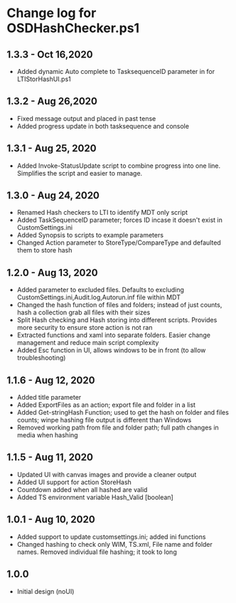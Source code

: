# Change log for OSDHashChecker.ps1

## 1.3.3 - Oct 16,2020

- Added dynamic Auto complete to TasksequenceID parameter in for LTIStorHashUI.ps1

## 1.3.2 - Aug 26,2020

- Fixed message output and placed in past tense
- Added progress update in both tasksequence and console

## 1.3.1 - Aug 25, 2020

- Added Invoke-StatusUpdate script to combine progress into one line. Simplifies the script and easier to manage.

## 1.3.0 - Aug 24, 2020

- Renamed Hash checkers to LTI to identify MDT only script
- Added TaskSequenceID parameter; forces ID incase it doesn't exist in CustomSettings.ini
- Added Synopsis to scripts to example parameters
- Changed Action parameter to StoreType/CompareType and defaulted them to store hash

## 1.2.0 - Aug 13, 2020

- Added parameter to excluded files. Defaults to excluding CustomSettings.ini,Audit.log,Autorun.inf file within MDT
- Changed the hash function of files and folders; instead of just counts, hash a collection grab all files with their sizes
- Split Hash checking and Hash storing into different scripts. Provides more security to ensure store action is not ran
- Extracted functions and xaml into separate folders. Easier change management and reduce main script complexity
- Added Esc function in UI, allows windows to be in front (to allow troubleshooting)

## 1.1.6 - Aug 12, 2020

- Added title parameter
- Added ExportFiles as an action; export file and folder in a list
- Added Get-stringHash Function; used to get the hash on folder and files counts; winpe hashing file output is different than Windows
- Removed working path from file and folder path; full path changes in media when hashing

## 1.1.5 - Aug 11, 2020

- Updated UI with canvas images and provide a cleaner output
- Added UI support for action StoreHash
- Countdown added when all hashed are valid
- Added TS environment variable Hash_Valid [boolean]

## 1.0.1 - Aug 10, 2020

- Added support to update customsettings.ini; added ini functions
- Changed hashing to check only WIM, TS.xml, File name and folder names. Removed individual file hashing; it took to long

## 1.0.0

- Initial design (noUI)